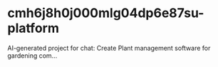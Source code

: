 # cmh6j8h0j000mlg04dp6e87su-platform
AI-generated project for chat: Create Plant management software for gardening com...
